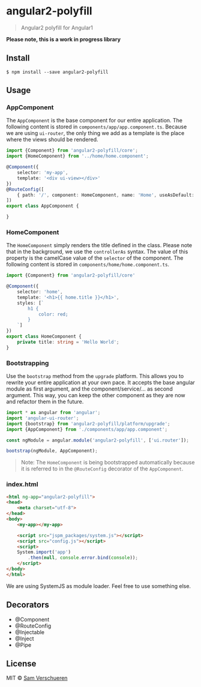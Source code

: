 # angular2-polyfill

> Angular2 polyfill for Angular1

**Please note, this is a work in progress library**


## Install

```
$ npm install --save angular2-polyfill
```


## Usage

### AppComponent

The `AppComponent` is the base component for our entire application. The following content is stored in `components/app/app.component.ts`. Because
we are using `ui-router`, the only thing we add as a template is the place where the views should be rendered.

```ts
import {Component} from 'angular2-polyfill/core';
import {HomeComponent} from '../home/home.component';

@Component({
    selector: 'my-app',
    template: '<div ui-view></div>'
})
@RouteConfig([
    { path: '/', component: HomeComponent, name: 'Home', useAsDefault: true }
])
export class AppComponent {

}
```

### HomeComponent

The `HomeComponent` simply renders the title defined in the class. Please note that in the background, we use the `controllerAs` syntax. The value of this property
is the camelCase value of the `selector` of the component. The following content is stored in `components/home/home.component.ts`.

```ts
import {Component} from 'angular2-polyfill/core'

@Component({
    selector: 'home',
    template: '<h1>{{ home.title }}</h1>',
	styles: [`
		h1 {
			color: red;
		}
	`]
})
export class HomeComponent {
    private title: string = 'Hello World';
}
```

### Bootstrapping

Use the `bootstrap` method from the `upgrade` platform. This allows you to rewrite your entire application at your own
pace. It accepts the base angular module as first argument, and the component/service/... as second argument. This way, you can
keep the other component as they are now and refactor them in the future.

```ts
import * as angular from 'angular';
import 'angular-ui-router';
import {bootstrap} from 'angular2-polyfill/platform/upgrade';
import {AppComponent} from './components/app/app.component';

const ngModule = angular.module('angular2-polyfill', ['ui.router']);

bootstrap(ngModule, AppComponent);
```

> Note: The `HomeComponent` is being bootstrapped automatically because it is referred to in the `@RouteConfig` decorator of the `AppComponent`.

### index.html

```html
<html ng-app="angular2-polyfill">
<head>
    <meta charset="utf-8">
</head>
<body>
    <my-app></my-app>

    <script src="jspm_packages/system.js"></script>
    <script src="config.js"></script>
    <script>
    System.import('app')
        .then(null, console.error.bind(console));
    </script>
</body>
</html>
```

We are using SystemJS as module loader. Feel free to use something else.


## Decorators

- @Component
- @RouteConfig
- @Injectable
- @Inject
- @Pipe


## License

MIT © [Sam Verschueren](https://github.com/SamVerschueren)
